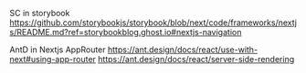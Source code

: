SC in storybook
https://github.com/storybookjs/storybook/blob/next/code/frameworks/nextjs/README.md?ref=storybookblog.ghost.io#nextjs-navigation

AntD in Nextjs AppRouter
https://ant.design/docs/react/use-with-next#using-app-router
https://ant.design/docs/react/server-side-rendering
